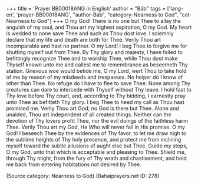 +++
title = 'Prayer BB00018ANG in English'
author = "Báb"
tags = ['lang-en', 'prayer-BB00018ANG', "author-Báb", "category-Nearness to God", "cat-Nearness to God"]
+++
O my God!  There is no one but Thee to allay the anguish of my soul, and Thou art my highest aspiration, O my God.  My heart is wedded to none save Thee and such as Thou dost love.  I solemnly declare that my life and death are both for Thee.  Verily Thou art incomparable and hast no partner.
O my Lord!  I beg Thee to forgive me for shutting myself out from Thee.  By Thy glory and majesty, I have failed to befittingly recognize Thee and to worship Thee, while Thou dost make Thyself known unto me and callest me to remembrance as beseemeth Thy station. Grievous woe would betide me, O my Lord, wert Thou to take hold of me by reason of my misdeeds and trespasses.  No helper do I know of other than Thee.  No refuge do I have to flee to save Thee.  None among Thy creatures can dare to intercede with Thyself without Thy leave.  I hold fast to Thy love before Thy court, and, according to Thy bidding, I earnestly pray unto Thee as befitteth Thy glory.  I beg Thee to heed my call as Thou hast promised me.  Verily Thou art God; no God is there but Thee.  Alone and unaided, Thou art independent of all created things.  Neither can the devotion of Thy lovers profit Thee, nor the evil doings of the faithless harm Thee.  Verily Thou art my God, He Who will never fail in His promise.
O my God!  I beseech Thee by the evidences of Thy favor, to let me draw nigh to the sublime heights of Thy holy presence, and protect me from inclining myself toward the subtle allusions of aught else but Thee.  Guide my steps, O my God, unto that which is acceptable and pleasing to Thee.  Shield me, through Thy might, from the fury of Thy wrath and chastisement, and hold me back from entering habitations not desired by Thee.

(Source category: Nearness to God)
(Bahaiprayers.net ID: 278)
